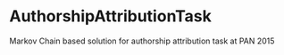 # AuthorshipAttributionTask
Markov Chain based solution for authorship attribution task at PAN 2015
